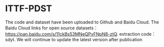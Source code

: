 # ITTF-PDST
The code and dataset have been uploaded to Github and Baidu Cloud.
The Baidu Cloud links for open source datasets：https://pan.baidu.com/s/11ckBs53MNeQPvFNpN8-ztQ. extraction code：sdyt.
We will continue to update the latest version after publication
